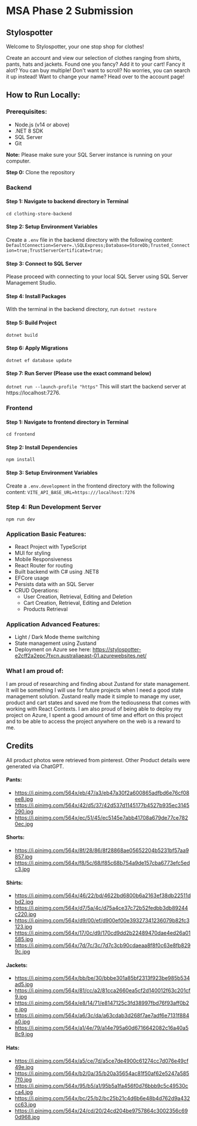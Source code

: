 # MSA Phase 2 Submission

## Stylospotter

Welcome to Stylospotter, your one stop shop for clothes!

Create an account and view our selection of clothes ranging from shirts, pants, hats and jackets.
Found one you fancy? Add it to your cart! Fancy it alot? You can buy multiple!
Don't want to scroll? No worries, you can search it up instead! Want to change your name? Head over to the account page!

## How to Run Locally:

### Prerequisites:
- Node.js (v14 or above)
- .NET 8 SDK
- SQL Server
- Git

**Note:** Please make sure your SQL Server instance is running on your computer.

**Step 0:** Clone the repository

### Backend

#### Step 1: Navigate to backend directory in Terminal
`cd clothing-store-backend`

#### Step 2: Setup Environment Variables
Create a `.env` file in the backend directory with the following content: `DefaultConnection=Server=.\SQLExpress;Database=StoreDb;Trusted_Connection=true;TrustServerCertificate=true;`

#### Step 3: Connect to SQL Server
Please proceed with connecting to your local SQL Server using SQL Server Management Studio.

#### Step 4: Install Packages
With the terminal in the backend directory, run `dotnet restore`

#### Step 5: Build Project
`dotnet build`

#### Step 6: Apply Migrations
`dotnet ef database update`

#### Step 7: Run Server (Please use the exact command below)
`dotnet run --launch-profile "https"`
This will start the backend server at https://localhost:7276.
### Frontend

#### Step 1: Navigate to frontend directory in Terminal
`cd frontend`

#### Step 2: Install Dependencies
`npm install`

#### Step 3: Setup Environment Variables
Create a `.env.development` in the frontend directory with the following content: `VITE_API_BASE_URL=https:///localhost:7276`

### Step 4: Run Development Server
`npm run dev`

### Application Basic Features:
- React Project with TypeScript
- MUI for styling
- Mobile Responsiveness
- React Router for routing
- Built backend with C# using .NET8
- EFCore usage
- Persists data with an SQL Server
- CRUD Operations:
     - User Creation, Retrieval, Editing and Deletion
     - Cart Creation, Retrieval, Editing and Deletion
     - Products Retrieval

 ### Application Advanced Features:
 - Light / Dark Mode theme switching
 - State management using Zustand
 - Deployment on Azure see here: https://stylospotter-e2cff2a2epc7fxcn.australiaeast-01.azurewebsites.net/

### What I am proud of:
I am proud of researching and finding about Zustand for state management. It will be something I will use for future projects when I need a good state management solution. Zustand really made it simple to manage my user, product and cart states and saved me from the tediousness that comes with working with React Contexts. I am also proud of being able to deploy my project on Azure, I spent a good amount of time and effort on this project and to be able to access the project anywhere on the web is a reward to me.

## Credits
All product photos were retrieved from pinterest. Other Product details were generated via ChatGPT.

#### Pants:
- https://i.pinimg.com/564x/eb/47/a3/eb47a30f2a600865adfbd6e76cf08ee8.jpg
- https://i.pinimg.com/564x/42/d5/37/42d537d1145177b4527b935ec3145290.jpg
- https://i.pinimg.com/564x/ec/51/45/ec5145e7abb41708a679de77ce7820ec.jpg

#### Shorts:
- https://i.pinimg.com/564x/8f/28/86/8f28868ae05652204b5231bf57aa9857.jpg
- https://i.pinimg.com/564x/f8/5c/68/f85c68b754a9de157cba6773efc5edc3.jpg

####  Shirts:
- https://i.pinimg.com/564x/46/22/bd/4622bd6800b6a2163ef38db22511dbd2.jpg
- https://i.pinimg.com/564x/d7/5a/4c/d75a4ce37c72b52fedbb3db89244c220.jpg
- https://i.pinimg.com/564x/d9/00/ef/d900ef00e39327341236079b82fc3123.jpg
- https://i.pinimg.com/564x/17/0c/d9/170cd9dd2b22489470dae4ed26a01585.jpg
- https://i.pinimg.com/564x/7d/7c/3c/7d7c3cb90cdaeaa8f8f0c63e8fb8299c.jpg

#### Jackets:
- https://i.pinimg.com/564x/bb/be/30/bbbe301a85bf2313f923be985b534ad5.jpg
- https://i.pinimg.com/564x/81/cc/a2/81cca2660ea5cf2d140012f63c201cf9.jpg
- https://i.pinimg.com/564x/e8/14/71/e8147125c3fd38997fbd76f93aff0b2e.jpg
- https://i.pinimg.com/564x/a6/3c/da/a63cdab3d268f7ae7adf6e7131f884a0.jpg
- https://i.pinimg.com/564x/a1/4e/79/a14e795a60d6716642082c16a40a58c9.jpg

#### Hats:
- https://i.pinimg.com/564x/a5/ce/7d/a5ce7de4900c61274cc7d076e49cf49e.jpg
- https://i.pinimg.com/564x/b2/0a/35/b20a35654ac81f50af62e5247a5857f0.jpg
- https://i.pinimg.com/564x/95/b5/a1/95b5a1fa456f0d76bbb9c5c49530cca4.jpg
- https://i.pinimg.com/564x/bc/25/b2/bc25b21c4d6b6e48b4d762d9a432cc63.jpg
- https://i.pinimg.com/564x/24/cd/20/24cd204be9757864c3002356c690d968.jpg
